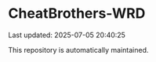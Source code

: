 # CheatBrothers-WRD

Last updated: 2025-07-05 20:40:25

This repository is automatically maintained.
